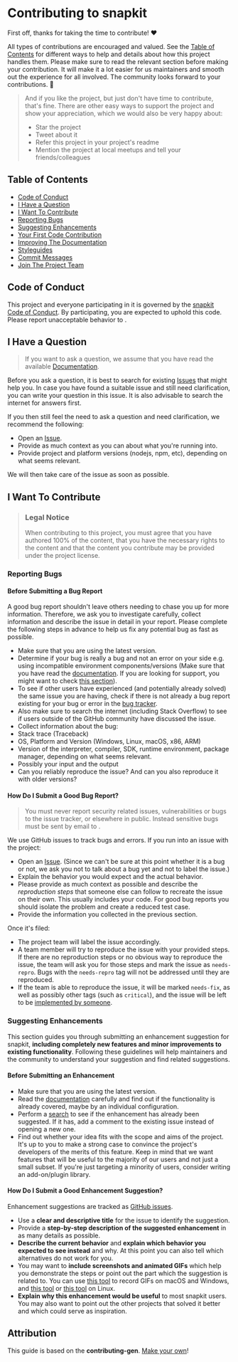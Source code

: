 <!-- omit in toc --> 
# Contributing to snapkit 

First off, thanks for taking the time to contribute! ❤️ 

All types of contributions are encouraged and valued. See the [Table of Contents](#table-of-contents) for different ways to help and details about how this project handles them. Please make sure to read the relevant section before making your contribution. It will make it a lot easier for us maintainers and smooth out the experience for all involved. The community looks forward to your contributions. 🎉 

> And if you like the project, but just don't have time to contribute, that's fine. There are other easy ways to support the project and show your appreciation, which we would also be very happy about: 
> - Star the project 
> - Tweet about it 
> - Refer this project in your project's readme 
> - Mention the project at local meetups and tell your friends/colleagues 

<!-- omit in toc --> 
## Table of Contents 

- [Code of Conduct](#code-of-conduct) 
- [I Have a Question](#i-have-a-question) 
- [I Want To Contribute](#i-want-to-contribute) 
- [Reporting Bugs](#reporting-bugs) 
- [Suggesting Enhancements](#suggesting-enhancements) 
- [Your First Code Contribution](#your-first-code-contribution) 
- [Improving The Documentation](#improving-the-documentation) 
- [Styleguides](#styleguides) 
- [Commit Messages](#commit-messages) 
- [Join The Project Team](#join-the-project-team) 


## Code of Conduct 

This project and everyone participating in it is governed by the 
[snapkit Code of Conduct](https://github.com/TimmyRB/snapkitblob/master/CODE_OF_CONDUCT.md). 
By participating, you are expected to uphold this code. Please report unacceptable behavior 
to . 


## I Have a Question 

> If you want to ask a question, we assume that you have read the available [Documentation](https://pub.dev/documentation/snapkit/latest/). 

Before you ask a question, it is best to search for existing [Issues](https://github.com/TimmyRB/snapkitissues) that might help you. In case you have found a suitable issue and still need clarification, you can write your question in this issue. It is also advisable to search the internet for answers first. 

If you then still feel the need to ask a question and need clarification, we recommend the following: 

- Open an [Issue](https://github.com/TimmyRB/snapkitissues/new). 
- Provide as much context as you can about what you're running into. 
- Provide project and platform versions (nodejs, npm, etc), depending on what seems relevant. 

We will then take care of the issue as soon as possible. 

<!-- 
You might want to create a separate issue tag for questions and include it in this description. People should then tag their issues accordingly. 

Depending on how large the project is, you may want to outsource the questioning, e.g. to Stack Overflow or Gitter. You may add additional contact and information possibilities: 
- IRC 
- Slack 
- Gitter 
- Stack Overflow tag 
- Blog 
- FAQ 
- Roadmap 
- E-Mail List 
- Forum 
--> 

## I Want To Contribute 

> ### Legal Notice <!-- omit in toc --> 
> When contributing to this project, you must agree that you have authored 100% of the content, that you have the necessary rights to the content and that the content you contribute may be provided under the project license. 

### Reporting Bugs 

<!-- omit in toc --> 
#### Before Submitting a Bug Report 

A good bug report shouldn't leave others needing to chase you up for more information. Therefore, we ask you to investigate carefully, collect information and describe the issue in detail in your report. Please complete the following steps in advance to help us fix any potential bug as fast as possible. 

- Make sure that you are using the latest version. 
- Determine if your bug is really a bug and not an error on your side e.g. using incompatible environment components/versions (Make sure that you have read the [documentation](https://pub.dev/documentation/snapkit/latest/). If you are looking for support, you might want to check [this section](#i-have-a-question)). 
- To see if other users have experienced (and potentially already solved) the same issue you are having, check if there is not already a bug report existing for your bug or error in the [bug tracker](https://github.com/TimmyRB/snapkitissues?q=label%3Abug). 
- Also make sure to search the internet (including Stack Overflow) to see if users outside of the GitHub community have discussed the issue. 
- Collect information about the bug: 
- Stack trace (Traceback) 
- OS, Platform and Version (Windows, Linux, macOS, x86, ARM) 
- Version of the interpreter, compiler, SDK, runtime environment, package manager, depending on what seems relevant. 
- Possibly your input and the output 
- Can you reliably reproduce the issue? And can you also reproduce it with older versions? 

<!-- omit in toc --> 
#### How Do I Submit a Good Bug Report? 

> You must never report security related issues, vulnerabilities or bugs to the issue tracker, or elsewhere in public. Instead sensitive bugs must be sent by email to . 
<!-- You may add a PGP key to allow the messages to be sent encrypted as well. --> 

We use GitHub issues to track bugs and errors. If you run into an issue with the project: 

- Open an [Issue](https://github.com/TimmyRB/snapkitissues/new). (Since we can't be sure at this point whether it is a bug or not, we ask you not to talk about a bug yet and not to label the issue.) 
- Explain the behavior you would expect and the actual behavior. 
- Please provide as much context as possible and describe the *reproduction steps* that someone else can follow to recreate the issue on their own. This usually includes your code. For good bug reports you should isolate the problem and create a reduced test case. 
- Provide the information you collected in the previous section. 

Once it's filed: 

- The project team will label the issue accordingly. 
- A team member will try to reproduce the issue with your provided steps. If there are no reproduction steps or no obvious way to reproduce the issue, the team will ask you for those steps and mark the issue as `needs-repro`. Bugs with the `needs-repro` tag will not be addressed until they are reproduced.
- If the team is able to reproduce the issue, it will be marked `needs-fix`, as well as possibly other tags (such as `critical`), and the issue will be left to be [implemented by someone](#your-first-code-contribution). 

<!-- You might want to create an issue template for bugs and errors that can be used as a guide and that defines the structure of the information to be included. If you do so, reference it here in the description. --> 


### Suggesting Enhancements 

This section guides you through submitting an enhancement suggestion for snapkit, **including completely new features and minor improvements to existing functionality**. Following these guidelines will help maintainers and the community to understand your suggestion and find related suggestions. 

<!-- omit in toc --> 
#### Before Submitting an Enhancement 

- Make sure that you are using the latest version. 
- Read the [documentation](https://pub.dev/documentation/snapkit/latest/) carefully and find out if the functionality is already covered, maybe by an individual configuration. 
- Perform a [search](https://github.com/TimmyRB/snapkitissues) to see if the enhancement has already been suggested. If it has, add a comment to the existing issue instead of opening a new one. 
- Find out whether your idea fits with the scope and aims of the project. It's up to you to make a strong case to convince the project's developers of the merits of this feature. Keep in mind that we want features that will be useful to the majority of our users and not just a small subset. If you're just targeting a minority of users, consider writing an add-on/plugin library. 

<!-- omit in toc --> 
#### How Do I Submit a Good Enhancement Suggestion? 

Enhancement suggestions are tracked as [GitHub issues](https://github.com/TimmyRB/snapkitissues). 

- Use a **clear and descriptive title** for the issue to identify the suggestion. 
- Provide a **step-by-step description of the suggested enhancement** in as many details as possible. 
- **Describe the current behavior** and **explain which behavior you expected to see instead** and why. At this point you can also tell which alternatives do not work for you. 
- You may want to **include screenshots and animated GIFs** which help you demonstrate the steps or point out the part which the suggestion is related to. You can use [this tool](https://www.cockos.com/licecap/) to record GIFs on macOS and Windows, and [this tool](https://github.com/colinkeenan/silentcast) or [this tool](https://github.com/GNOME/byzanz) on Linux. <!-- this should only be included if the project has a GUI --> 
- **Explain why this enhancement would be useful** to most snapkit users. You may also want to point out the other projects that solved it better and which could serve as inspiration. 

<!-- omit in toc --> 
## Attribution 
This guide is based on the **contributing-gen**. [Make your own](https://github.com/bttger/contributing-gen)!